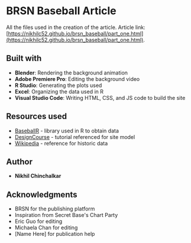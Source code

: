 # BRSN Baseball Article

All the files used in the creation of the article. Article link: [https://nikhilc52.github.io/brsn_baseball/part_one.html](https://nikhilc52.github.io/brsn_baseball/part_one.html).

## Built with

* **Blender**: Rendering the background animation
* **Adobe Premiere Pro**: Editing the background video
* **R Studio**: Generating the plots used
* **Excel**: Organizing the data used in R
* **Visual Studio Code**: Writing HTML, CSS, and JS code to build the site

## Resources used

* [BaseballR](https://billpetti.github.io/baseballr/reference/ncaa.html) - library used in R to obtain data
* [DesignCourse](https://www.youtube.com/watch?v=HiegEfkenXA) - tutorial referenced for site model
* [Wikipedia](https://en.wikipedia.org/wiki/Ivy_League_baseball_tournament) - reference for historic data

## Author

* **Nikhil Chinchalkar**

## Acknowledgments

* BRSN for the publishing platform
* Inspiration from Secret Base's Chart Party
* Eric Guo for editing
* Michaela Chan for editing
* [Name Here] for publication help
